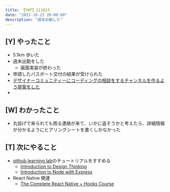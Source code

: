 ```yaml
---
title: 【YWT】211023
date: "2021-10-23 20:00:00"
description: "週末出勤した"
---
```


## [Y] やったこと

- 5.1km 歩いた
- 週末出勤をした
  - 画面実装が終わった
- 申請したパスポート交付の結果が受けられた
- [デザイナーコミュニティーにコーディングの相談をするチャンネルを作るよう提案をした](https://twitter.com/camomile_cafe/status/1451762320527413253?s=20)
-

## [W] わかったこと

- 丸投げで来られても困る連絡が来て、いかに返そうかと考えたら、詳細情報が分かるようにヒアリングシートを書くしかなかった

## [T] 次にやること

- [github learning lab](https://lab.github.com/githubtraining)のチュートリアルをすすめる
  - [Introduction to Design Thinking](https://lab.github.com/githubtraining/introduction-to-design-thinking)
  - [Introduction to Node with Express](https://lab.github.com/everydeveloper/introduction-to-node-with-express)
- React Native 関連
  - [The Complete React Native + Hooks Course](https://www.udemy.com/course/the-complete-react-native-and-redux-course/)

<!-- https://twitter.com/camomile_cafe/status/1455776405535399939?s=20 -->
